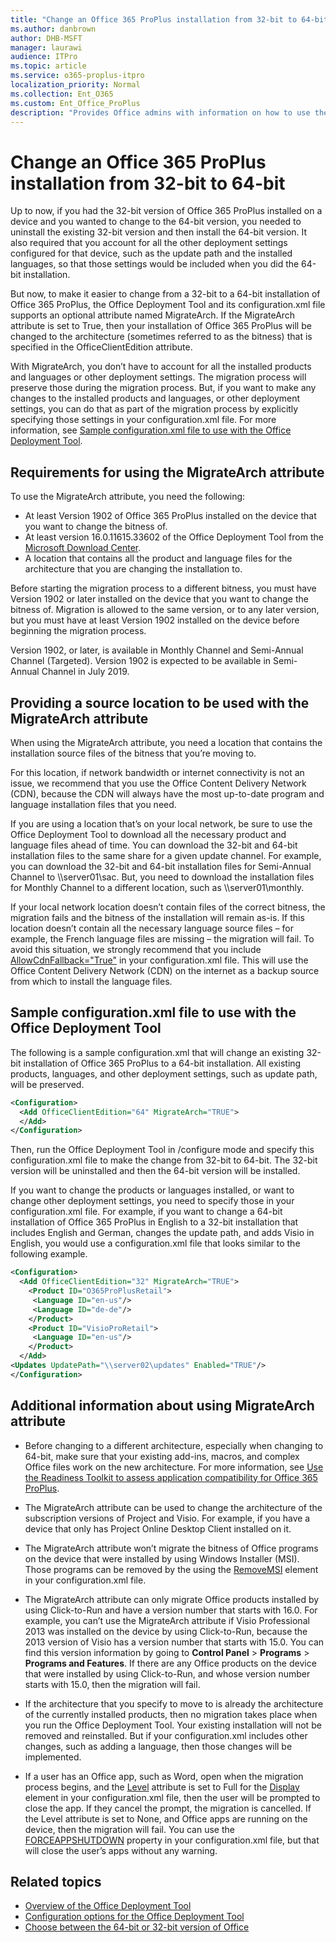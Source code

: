 ```yaml
---
title: "Change an Office 365 ProPlus installation from 32-bit to 64-bit"
ms.author: danbrown
author: DHB-MSFT
manager: laurawi
audience: ITPro
ms.topic: article
ms.service: o365-proplus-itpro
localization_priority: Normal
ms.collection: Ent_O365
ms.custom: Ent_Office_ProPlus
description: "Provides Office admins with information on how to use the MigrateArch attribute to change the bitness of an existing installation of Office 365 ProPlus, such as from 32-bit to 64-bit."
---
```


# Change an Office 365 ProPlus installation from 32-bit to 64-bit

Up to now, if you had the 32-bit version of Office 365 ProPlus installed on a device and you wanted to change to the 64-bit version, you needed to uninstall the existing 32-bit version and then install the 64-bit version. It also required that you account for all the other deployment settings configured for that device, such as the update path and the installed languages, so that those settings would be included when you did the 64-bit installation.

But now, to make it easier to change from a 32-bit to a 64-bit installation of Office 365 ProPlus, the Office Deployment Tool and its configuration.xml file supports an optional attribute named MigrateArch. If the MigrateArch attribute is set to True, then your installation of Office 365 ProPlus will be changed to the architecture (sometimes referred to as the bitness) that is specified in the OfficeClientEdition attribute.

With MigrateArch, you don’t have to account for all the installed products and languages or other deployment settings. The migration process will preserve those during the migration process. But, if you want to make any changes to the installed products and languages, or other deployment settings, you can do that as part of the migration process by explicitly specifying those settings in your configuration.xml file. For more information, see [Sample configuration.xml file to use with the Office Deployment Tool](#sample-configurationxml-file-to-use-with-the-office-deployment-tool).

## Requirements for using the MigrateArch attribute

To use the MigrateArch attribute, you need the following:

- At least Version 1902 of Office 365 ProPlus installed on the device that you want to change the bitness of.
- At least version 16.0.11615.33602 of the Office Deployment Tool from the [Microsoft Download Center](https://www.microsoft.com/download/details.aspx?id=49117).
- A location that contains all the product and language files for the architecture that you are changing the installation to.

Before starting the migration process to a different bitness, you must have Version 1902 or later installed on the device that you want to change the bitness of. Migration is allowed to the same version, or to any later version, but you must have at least Version 1902 installed on the device before beginning the migration process.

Version 1902, or later, is available in Monthly Channel and Semi-Annual Channel (Targeted). Version 1902 is expected to be available in Semi-Annual Channel in July 2019.

## Providing a source location to be used with the MigrateArch attribute

When using the MigrateArch attribute, you need a location that contains the installation source files of the bitness that you’re moving to.

For this location, if network bandwidth or internet connectivity is not an issue, we recommend that you use the Office Content Delivery Network (CDN), because the CDN will always have the most up-to-date program and language installation files that you need.

If you are using a location that’s on your local network, be sure to use the Office Deployment Tool to download all the necessary product and language files ahead of time. You can download the 32-bit and 64-bit installation files to the same share for a given update channel. For example, you can download the 32-bit and 64-bit installation files for Semi-Annual Channel to \\\\server01\\sac. But, you need to download the installation files for Monthly Channel to a different location, such as \\\\server01\\monthly.

If your local network location doesn’t contain files of the correct bitness, the migration fails and the bitness of the installation will remain as-is. If this location doesn’t contain all the necessary language source files – for example, the French language files are missing – the migration will fail. To avoid this situation, we strongly recommend that you include [AllowCdnFallback="True"](configuration-options-for-the-office-2016-deployment-tool.md#allowcdnfallback-attribute-part-of-add-element) in your configuration.xml file. This will use the Office Content Delivery Network (CDN) on the internet as a backup source from which to install the language files.

## Sample configuration.xml file to use with the Office Deployment Tool

The following is a sample configuration.xml that will change an existing 32-bit installation of Office 365 ProPlus to a 64-bit installation. All existing products, languages, and other deployment settings, such as update path, will be preserved.

```xml
<Configuration>
  <Add OfficeClientEdition="64" MigrateArch="TRUE">
  </Add>
</Configuration>
```

Then, run the Office Deployment Tool in /configure mode and specify this configuration.xml file to make the change from 32-bit to 64-bit. The 32-bit version will be uninstalled and then the 64-bit version will be installed.

If you want to change the products or languages installed, or want to change other deployment settings, you need to specify those in your configuration.xml file. For example, if you want to change a 64-bit installation of Office 365 ProPlus in English to a 32-bit installation that includes English and German, changes the update path, and adds Visio in English, you would use a configuration.xml file that looks similar to the following example.

```xml
<Configuration>
  <Add OfficeClientEdition="32" MigrateArch="TRUE">
    <Product ID="O365ProPlusRetail">
     <Language ID="en-us"/>
     <Language ID="de-de"/>
    </Product>
    <Product ID="VisioProRetail">
     <Language ID="en-us"/>
    </Product>
  </Add>
<Updates UpdatePath="\\server02\updates" Enabled="TRUE"/>
</Configuration>
```

## Additional information about using MigrateArch attribute

- Before changing to a different architecture, especially when changing to 64-bit, make sure that your existing add-ins, macros, and complex Office files work on the new architecture. For more information, see [Use the Readiness Toolkit to assess application compatibility for Office 365 ProPlus](use-the-readiness-toolkit-to-assess-application-compatibility-for-office-365-pro.md).

- The MigrateArch attribute can be used to change the architecture of the subscription versions of Project and Visio. For example, if you have a device that only has Project Online Desktop Client installed on it.

- The MigrateArch attribute won’t migrate the bitness of Office programs on the device that were installed by using Windows Installer (MSI). Those programs can be removed by the using the [RemoveMSI](upgrade-from-msi-version.md) element in your configuration.xml file.

- The MigrateArch attribute can only migrate Office products installed by using Click-to-Run and have a version number that starts with 16.0. For example, you can’t use the MigrateArch attribute if Visio Professional 2013 was installed on the device by using Click-to-Run, because the 2013 version of Visio has a version number that starts with 15.0. You can find this version information by going to **Control Panel** > **Programs** > **Programs and Features**. If there are any Office products on the device that were installed by using Click-to-Run, and whose version number starts with 15.0, then the migration will fail.

- If the architecture that you specify to move to is already the architecture of the currently installed products, then no migration takes place when you run the Office Deployment Tool. Your existing installation will not be removed and reinstalled. But if your configuration.xml includes other changes, such as adding a language, then those changes will be implemented.

- If a user has an Office app, such as Word, open when the migration process begins, and the [Level](configuration-options-for-the-office-2016-deployment-tool.md#level-attribute-part-of-display-element) attribute is set to Full for the [Display](configuration-options-for-the-office-2016-deployment-tool.md#display-element) element in your configuration.xml file, then the user will be prompted to close the app. If they cancel the prompt, the migration is cancelled. If the Level attribute is set to None, and Office apps are running on the device, then the migration will fail. You can use the [FORCEAPPSHUTDOWN](configuration-options-for-the-office-2016-deployment-tool.md#forceappshutdown-property-part-of-property-element) property in your configuration.xml file, but that will close the user’s apps without any warning.

## Related topics

- [Overview of the Office Deployment Tool](overview-of-the-office-2016-deployment-tool.md)
- [Configuration options for the Office Deployment Tool](configuration-options-for-the-office-2016-deployment-tool.md)
- [Choose between the 64-bit or 32-bit version of Office](https://support.office.com/article/2dee7807-8f95-4d0c-b5fe-6c6f49b8d261)
